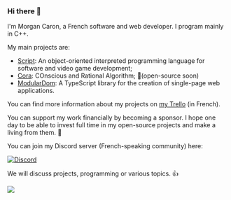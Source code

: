 ### Hi there 👋

I'm Morgan Caron, a French software and web developer. I program mainly in C++.

My main projects are:
- [Script](https://github.com/MorganCaron/Script): An object-oriented interpreted programming language for software and video game development;
- [Cora](https://github.com/MorganCaron/Cora): COnscious and Rational Algorithm; 🤖(open-source soon)
- [ModularDom](https://github.com/MorganCaron/ModularDom): A TypeScript library for the creation of single-page web applications.

You can find more information about my projects on [my Trello](https://trello.com/b/vpnv9IxH/todo) (in French).

You can support my work financially by becoming a sponsor.
I hope one day to be able to invest full time in my open-source projects and make a living from them. 💖

You can join my Discord server (French-speaking community) here:

[![Discord](https://img.shields.io/discord/268838260153909249?label=Chat&logo=Discord&style=for-the-badge)](https://discord.gg/mxZvun4)

We will discuss projects, programming or various topics. 👍

![](https://github-readme-stats.vercel.app/api/top-langs/?username=MorganCaron&theme=dark&layout=compact)
